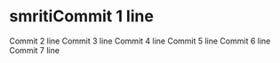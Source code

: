 # smritiCommit 1 line
Commit 2 line
Commit 3 line
Commit 4 line
Commit 5 line
Commit 6 line
Commit 7 line
